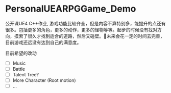 # PersonalUEARPGGame_Demo
公开课UE4 C++作业,  游戏功能比较齐全，但是内容不算特别多，能提升的点还有很多。包括更多的角色，更多的动作，更多的怪物等等。起步的时候没有找对方向，摸索了很久才找到适合的道路，然后又碰壁。💪未来会花一定的时间去完善，目前游戏还远没有达到自己的满意度。



目前希望的改动

- [ ] Music
- [ ] Battle
- [ ] Talent Tree?
- [ ] More Character (Root motion)
- [ ] ...

